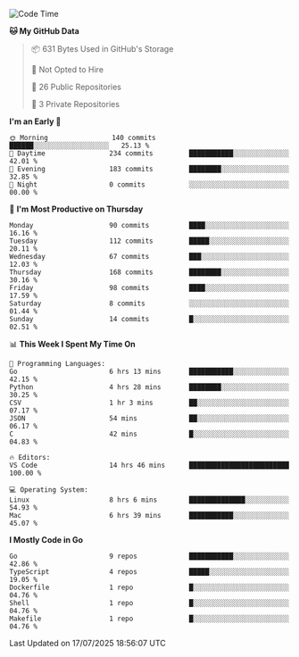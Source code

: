 <!--START_SECTION:waka-->
![Code Time](http://img.shields.io/badge/Code%20Time-1%2C337%20hrs%2023%20mins-blue)

**🐱 My GitHub Data** 

> 📦 631 Bytes Used in GitHub's Storage 
 > 
> 🚫 Not Opted to Hire
 > 
> 📜 26 Public Repositories 
 > 
> 🔑 3 Private Repositories 
 > 
**I'm an Early 🐤** 

```text
🌞 Morning                140 commits         ██████░░░░░░░░░░░░░░░░░░░   25.13 % 
🌆 Daytime                234 commits         ███████████░░░░░░░░░░░░░░   42.01 % 
🌃 Evening                183 commits         ████████░░░░░░░░░░░░░░░░░   32.85 % 
🌙 Night                  0 commits           ░░░░░░░░░░░░░░░░░░░░░░░░░   00.00 % 
```
📅 **I'm Most Productive on Thursday** 

```text
Monday                   90 commits          ████░░░░░░░░░░░░░░░░░░░░░   16.16 % 
Tuesday                  112 commits         █████░░░░░░░░░░░░░░░░░░░░   20.11 % 
Wednesday                67 commits          ███░░░░░░░░░░░░░░░░░░░░░░   12.03 % 
Thursday                 168 commits         ████████░░░░░░░░░░░░░░░░░   30.16 % 
Friday                   98 commits          ████░░░░░░░░░░░░░░░░░░░░░   17.59 % 
Saturday                 8 commits           ░░░░░░░░░░░░░░░░░░░░░░░░░   01.44 % 
Sunday                   14 commits          █░░░░░░░░░░░░░░░░░░░░░░░░   02.51 % 
```


📊 **This Week I Spent My Time On** 

```text
💬 Programming Languages: 
Go                       6 hrs 13 mins       ███████████░░░░░░░░░░░░░░   42.15 % 
Python                   4 hrs 28 mins       ████████░░░░░░░░░░░░░░░░░   30.25 % 
CSV                      1 hr 3 mins         ██░░░░░░░░░░░░░░░░░░░░░░░   07.17 % 
JSON                     54 mins             ██░░░░░░░░░░░░░░░░░░░░░░░   06.17 % 
C                        42 mins             █░░░░░░░░░░░░░░░░░░░░░░░░   04.83 % 

🔥 Editors: 
VS Code                  14 hrs 46 mins      █████████████████████████   100.00 % 

💻 Operating System: 
Linux                    8 hrs 6 mins        ██████████████░░░░░░░░░░░   54.93 % 
Mac                      6 hrs 39 mins       ███████████░░░░░░░░░░░░░░   45.07 % 
```

**I Mostly Code in Go** 

```text
Go                       9 repos             ███████████░░░░░░░░░░░░░░   42.86 % 
TypeScript               4 repos             █████░░░░░░░░░░░░░░░░░░░░   19.05 % 
Dockerfile               1 repo              █░░░░░░░░░░░░░░░░░░░░░░░░   04.76 % 
Shell                    1 repo              █░░░░░░░░░░░░░░░░░░░░░░░░   04.76 % 
Makefile                 1 repo              █░░░░░░░░░░░░░░░░░░░░░░░░   04.76 % 
```




 Last Updated on 17/07/2025 18:56:07 UTC
<!--END_SECTION:waka-->
